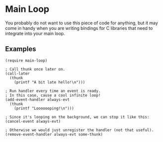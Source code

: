 # Main Loop

You probably do not want to use this piece of code for anything,
but it may come in handy when you are writing bindings for C libraries
that need to integrate into your main loop.


## Examples

```racket
(require main-loop)

; Call thunk once later on.
(call-later
  (thunk
    (printf "A bit late hello!\n")))

; Run handler every time an event is ready.
; In this case, cause a cool infinite loop!
(add-event-handler always-evt
  (thunk
    (printf "Looooooping!\n")))

; Since it's looping on the background, we can stop it like this:
(cancel-event always-evt)

; Otherwise we would just unregister the handler (not that useful).
(remove-event-handler always-evt some-thunk)
```
